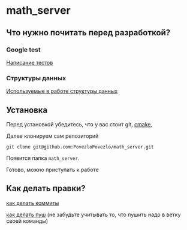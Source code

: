 # math_server

## Что нужно почитать перед разработкой?

### Google test
[Написание тестов](https://gist.github.com/qoomon/5dfcdf8eec66a051ecd85625518cfd13)

### Структуры данных
[Используемые в работе структуры данных](https://github.com/PovezloPovezlo/math_server/tree/master/src/base)

## Установка

Перед установкой убедитесь, что у вас стоит git, 
[cmake](https://cmake.org), 

Далее клонируем сам репозиторий
```shell script
git clone git@github.com:PovezloPovezlo/math_server.git
```

Появится папка `math_server`. 

Готово, можно приступать к работе 

## Как делать правки?
[как делать коммиты](https://www.youtube.com/watch?v=DMQA0BhVDZk)

[как делать пуш](https://www.youtube.com/watch?v=6N6JFynR0gM) (не забудьте учитывать то, что пушить надо в ветку своей команды)